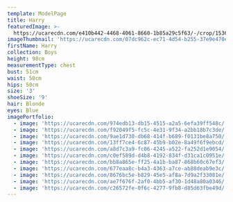 ```yaml
---
template: ModelPage
title: Harry
featuredImage: >-
  https://ucarecdn.com/e410b442-4468-4061-8660-1b85a29c5f63/-/crop/1536x1068/0,38/-/preview/
imageThumbnail: 'https://ucarecdn.com/07dc962c-ec71-4d54-b255-37e9e470e226/'
firstName: Harry
collection: Boys
height: 98cm
measurementType: chest
bust: 51cm
waist: 50cm
hips: 50cm
size: '3'
shoeSize: '9'
hair: Blonde
eyes: Blue
imagePortfolio:
  - image: 'https://ucarecdn.com/974edb13-db15-4515-a2a5-6efa39ff548c/'
  - image: 'https://ucarecdn.com/f92049f5-fc5c-4e31-9f34-a2bb18b7c3de/'
  - image: 'https://ucarecdn.com/9ae1d730-db68-414f-b689-f0131be8a750/'
  - image: 'https://ucarecdn.com/13ff7ce4-6c87-45b9-b02e-8a49f6f9ebcd/'
  - image: 'https://ucarecdn.com/a8d7c3a9-fc06-4245-a522-fa252d1e9054/'
  - image: 'https://ucarecdn.com/c0ef589d-d4b8-4192-834f-d31ca1c0951e/'
  - image: 'https://ucarecdn.com/bb8a865e-ff25-4a1b-ba87-868b60c67ef3/'
  - image: 'https://ucarecdn.com/677eaa8c-b4a3-4363-a7ce-ab88deab9e3c/'
  - image: 'https://ucarecdn.com/8676bc5e-b829-45e5-af8a-7d9a2f33081e/'
  - image: 'https://ucarecdn.com/ae7f676f-2af0-4bb5-af30-1d48a80a0346/'
  - image: 'https://ucarecdn.com/c26572fe-0f6c-4277-9fb8-d85d63fbe49d/'
---
```


